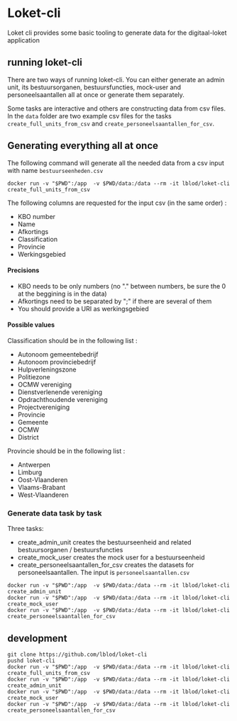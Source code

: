 # Loket-cli
Loket cli provides some basic tooling to generate data for the digitaal-loket application

## running loket-cli

There are two ways of running loket-cli. You can either generate an admin unit,
its bestuursorganen, bestuursfuncties, mock-user and personeelsaantallen all at
once or generate them separately.

Some tasks are interactive and others are constructing data from csv files.
In the `data` folder are two example csv files for the tasks
`create_full_units_from_csv` and `create_personeelsaantallen_for_csv`.

## Generating everything all at once

The following command will generate all the needed data from a csv input with name `bestuurseenheden.csv`

```
docker run -v "$PWD":/app  -v $PWD/data:/data --rm -it lblod/loket-cli create_full_units_from_csv
```

The following columns are requested for the input csv (in the same order) :
- KBO number
- Name
- Afkortings
- Classification
- Provincie
- Werkingsgebied

#### Precisions

- KBO needs to be only numbers (no "." between numbers, be sure the 0 at the beggining is in the data)
- Afkortings need to be separated by ";" if there are several of them
- You should provide a URI as werkingsgebied

#### Possible values

Classification should be in the following list :
- Autonoom gemeentebedrijf
- Autonoom provinciebedrijf
- Hulpverleningszone
- Politiezone
- OCMW vereniging
- Dienstverlenende vereniging
- Opdrachthoudende vereniging
- Projectvereniging
- Provincie
- Gemeente
- OCMW
- District

Provincie should be in the following list :
- Antwerpen
- Limburg
- Oost-Vlaanderen
- Vlaams-Brabant
- West-Vlaanderen

### Generate data task by task

Three tasks:
- create_admin_unit creates the bestuurseenheid and related bestuursorganen / bestuursfuncties
- create_mock_user creates the mock user for a bestuurseenheid
- create_personeelsaantallen_for_csv creates the datasets for personeelsaantallen. The input is `personeelsaantallen.csv`

```
docker run -v "$PWD":/app  -v $PWD/data:/data --rm -it lblod/loket-cli create_admin_unit
docker run -v "$PWD":/app  -v $PWD/data:/data --rm -it lblod/loket-cli create_mock_user
docker run -v "$PWD":/app  -v $PWD/data:/data --rm -it lblod/loket-cli create_personeelsaantallen_for_csv
```

## development
```
git clone https://github.com/lblod/loket-cli
pushd loket-cli
docker run -v "$PWD":/app  -v $PWD/data:/data --rm -it lblod/loket-cli create_full_units_from_csv
docker run -v "$PWD":/app  -v $PWD/data:/data --rm -it lblod/loket-cli create_admin_unit
docker run -v "$PWD":/app  -v $PWD/data:/data --rm -it lblod/loket-cli create_mock_user
docker run -v "$PWD":/app  -v $PWD/data:/data --rm -it lblod/loket-cli create_personeelsaantallen_for_csv
```
